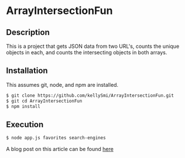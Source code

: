 # ArrayIntersectionFun

## Description
This is a project that gets JSON data from two URL's, counts the unique objects in each, and counts the intersecting objects in both arrays.

## Installation
This assumes git, node, and npm are installed.

```bash
$ git clone https://github.com/kellySmi/ArrayIntersectionFun.git
$ git cd ArrayIntersectionFun
$ npm install
```
## Execution

```bash
$ node app.js favorites search-engines
```
A blog post on this article can be found [here](https://codesmith.life/2018/07/18/intersection-challenge/)

